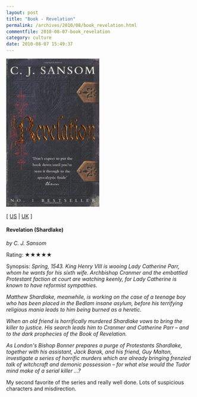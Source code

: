 ```yaml
---
layout: post
title: "Book - Revelation"
permalink: /archives/2010/08/book_revelation.html
commentfile: 2010-08-07-book_revelation
category: culture
date: 2010-08-07 15:49:37
---
```


<img class="photo right" src="/assets/images/0330447106.jpg" width="250" alt="Revelation (Shardlake) cover" />

\[ [US](http://www.amazon.com/o/asin/0330447106) | [UK](http://www.amazon.co.uk/o/asin/0330447106) \]

#### Revelation (Shardlake)

<em>by C. J. Sansom</em>

Rating: ★★★★★

<div class="book_synopsis" markdown="1">
Synopsis: <em>Spring, 1543. King Henry VIII is wooing Lady Catherine Parr, whom he wants for his sixth wife. Archbishop Cranmer and the embattled Protestant faction at court are watching keenly, for Lady Catherine is known to have reformist sympathies.

Matthew Shardlake, meanwhile, is working on the case of a teenage boy who has been placed in the Bedlam insane asylum, before his terrifying religious mania leads to him being burned as a heretic.

When an old friend is horrifically murdered Shardlake vows to bring the killer to justice. His search leads him to Cranmer and Catherine Parr – and to the dark prophecies of the Book of Revelation.

As London's Bishop Bonner prepares a purge of Protestants Shardlake, together with his assistant, Jack Barak, and his friend, Guy Malton, investigate a series of horrific murders which are already bringing frenzied talk of witchcraft and demonic possession – for what else would the Tudor mind make of a serial killer ...?</em>

</div>
My second favorite of the series and really well done. Lots of suspicious characters and misdirection.
